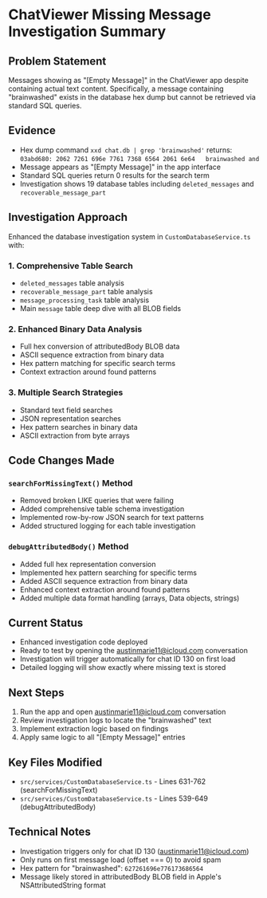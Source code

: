 # ChatViewer Missing Message Investigation Summary

## Problem Statement
Messages showing as "[Empty Message]" in the ChatViewer app despite containing actual text content. Specifically, a message containing "brainwashed" exists in the database hex dump but cannot be retrieved via standard SQL queries.

## Evidence
- Hex dump command `xxd chat.db | grep 'brainwashed'` returns: `03abd680: 2062 7261 696e 7761 7368 6564 2061 6e64   brainwashed and`
- Message appears as "[Empty Message]" in the app interface
- Standard SQL queries return 0 results for the search term
- Investigation shows 19 database tables including `deleted_messages` and `recoverable_message_part`

## Investigation Approach
Enhanced the database investigation system in `CustomDatabaseService.ts` with:

### 1. Comprehensive Table Search
- `deleted_messages` table analysis
- `recoverable_message_part` table analysis  
- `message_processing_task` table analysis
- Main `message` table deep dive with all BLOB fields

### 2. Enhanced Binary Data Analysis
- Full hex conversion of attributedBody BLOB data
- ASCII sequence extraction from binary data
- Hex pattern matching for specific search terms
- Context extraction around found patterns

### 3. Multiple Search Strategies  
- Standard text field searches
- JSON representation searches
- Hex pattern searches in binary data
- ASCII extraction from byte arrays

## Code Changes Made

### `searchForMissingText()` Method
- Removed broken LIKE queries that were failing
- Added comprehensive table schema investigation
- Implemented row-by-row JSON search for text patterns
- Added structured logging for each table investigation

### `debugAttributedBody()` Method
- Added full hex representation conversion
- Implemented hex pattern searching for specific terms
- Added ASCII sequence extraction from binary data
- Enhanced context extraction around found patterns
- Added multiple data format handling (arrays, Data objects, strings)

## Current Status
- Enhanced investigation code deployed
- Ready to test by opening the austinmarie11@icloud.com conversation
- Investigation will trigger automatically for chat ID 130 on first load
- Detailed logging will show exactly where missing text is stored

## Next Steps
1. Run the app and open austinmarie11@icloud.com conversation
2. Review investigation logs to locate the "brainwashed" text
3. Implement extraction logic based on findings
4. Apply same logic to all "[Empty Message]" entries

## Key Files Modified
- `src/services/CustomDatabaseService.ts` - Lines 631-762 (searchForMissingText)
- `src/services/CustomDatabaseService.ts` - Lines 539-649 (debugAttributedBody)

## Technical Notes
- Investigation triggers only for chat ID 130 (austinmarie11@icloud.com) 
- Only runs on first message load (offset === 0) to avoid spam
- Hex pattern for "brainwashed": `627261696e776173686564`
- Message likely stored in attributedBody BLOB field in Apple's NSAttributedString format